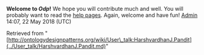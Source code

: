 __Welcome to _Odp_!__ We hope you will contribute much and well. 
You will probably want to read the [help pages](http://ontologydesignpatterns.org/wiki/Help:Contents "Help:Contents"). Again, welcome and have fun! [Admin](../User/ValentinaPresutti.md "User:ValentinaPresutti") 14:07, 22 May 2018 (UTC)





Retrieved from "[http://ontologydesignpatterns.org/wiki/User\_talk:HarshvardhanJ.Pandit](../User_talk/HarshvardhanJ.Pandit.md)"